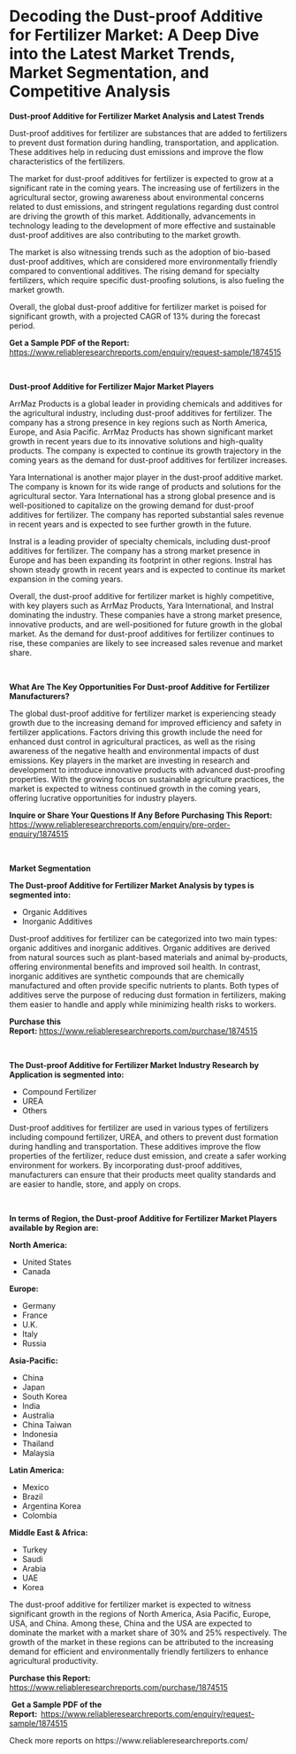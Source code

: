 <p><h1>Decoding the Dust-proof Additive for Fertilizer Market: A Deep Dive into the Latest Market Trends, Market Segmentation, and Competitive Analysis</h1></p><p><strong>Dust-proof Additive for Fertilizer Market Analysis and Latest Trends</strong></p>
<p><p>Dust-proof additives for fertilizer are substances that are added to fertilizers to prevent dust formation during handling, transportation, and application. These additives help in reducing dust emissions and improve the flow characteristics of the fertilizers.</p><p>The market for dust-proof additives for fertilizer is expected to grow at a significant rate in the coming years. The increasing use of fertilizers in the agricultural sector, growing awareness about environmental concerns related to dust emissions, and stringent regulations regarding dust control are driving the growth of this market. Additionally, advancements in technology leading to the development of more effective and sustainable dust-proof additives are also contributing to the market growth.</p><p>The market is also witnessing trends such as the adoption of bio-based dust-proof additives, which are considered more environmentally friendly compared to conventional additives. The rising demand for specialty fertilizers, which require specific dust-proofing solutions, is also fueling the market growth.</p><p>Overall, the global dust-proof additive for fertilizer market is poised for significant growth, with a projected CAGR of 13% during the forecast period.</p></p>
<p><strong>Get a Sample PDF of the Report:&nbsp;</strong> <a href="https://www.reliableresearchreports.com/enquiry/request-sample/1874515">https://www.reliableresearchreports.com/enquiry/request-sample/1874515</a></p>
<p>&nbsp;</p>
<p><strong>Dust-proof Additive for Fertilizer Major Market Players</strong></p>
<p><p>ArrMaz Products is a global leader in providing chemicals and additives for the agricultural industry, including dust-proof additives for fertilizer. The company has a strong presence in key regions such as North America, Europe, and Asia Pacific. ArrMaz Products has shown significant market growth in recent years due to its innovative solutions and high-quality products. The company is expected to continue its growth trajectory in the coming years as the demand for dust-proof additives for fertilizer increases.</p><p>Yara International is another major player in the dust-proof additive market. The company is known for its wide range of products and solutions for the agricultural sector. Yara International has a strong global presence and is well-positioned to capitalize on the growing demand for dust-proof additives for fertilizer. The company has reported substantial sales revenue in recent years and is expected to see further growth in the future.</p><p>Instral is a leading provider of specialty chemicals, including dust-proof additives for fertilizer. The company has a strong market presence in Europe and has been expanding its footprint in other regions. Instral has shown steady growth in recent years and is expected to continue its market expansion in the coming years.</p><p>Overall, the dust-proof additive for fertilizer market is highly competitive, with key players such as ArrMaz Products, Yara International, and Instral dominating the industry. These companies have a strong market presence, innovative products, and are well-positioned for future growth in the global market. As the demand for dust-proof additives for fertilizer continues to rise, these companies are likely to see increased sales revenue and market share.</p></p>
<p>&nbsp;</p>
<p><strong>What Are The Key Opportunities For Dust-proof Additive for Fertilizer Manufacturers?</strong></p>
<p><p>The global dust-proof additive for fertilizer market is experiencing steady growth due to the increasing demand for improved efficiency and safety in fertilizer applications. Factors driving this growth include the need for enhanced dust control in agricultural practices, as well as the rising awareness of the negative health and environmental impacts of dust emissions. Key players in the market are investing in research and development to introduce innovative products with advanced dust-proofing properties. With the growing focus on sustainable agriculture practices, the market is expected to witness continued growth in the coming years, offering lucrative opportunities for industry players.</p></p>
<p><strong>Inquire or Share Your Questions If Any Before Purchasing This Report:</strong> <a href="https://www.reliableresearchreports.com/enquiry/pre-order-enquiry/1874515">https://www.reliableresearchreports.com/enquiry/pre-order-enquiry/1874515</a></p>
<p>&nbsp;</p>
<p><strong>Market Segmentation</strong></p>
<p><strong>The Dust-proof Additive for Fertilizer Market Analysis by types is segmented into:</strong></p>
<p><ul><li>Organic Additives</li><li>Inorganic Additives</li></ul></p>
<p><p>Dust-proof additives for fertilizer can be categorized into two main types: organic additives and inorganic additives. Organic additives are derived from natural sources such as plant-based materials and animal by-products, offering environmental benefits and improved soil health. In contrast, inorganic additives are synthetic compounds that are chemically manufactured and often provide specific nutrients to plants. Both types of additives serve the purpose of reducing dust formation in fertilizers, making them easier to handle and apply while minimizing health risks to workers.</p></p>
<p><strong>Purchase this Report:&nbsp;</strong><a href="https://www.reliableresearchreports.com/purchase/1874515">https://www.reliableresearchreports.com/purchase/1874515</a></p>
<p>&nbsp;</p>
<p><strong>The Dust-proof Additive for Fertilizer Market Industry Research by Application is segmented into:</strong></p>
<p><ul><li>Compound Fertilizer</li><li>UREA</li><li>Others</li></ul></p>
<p><p>Dust-proof additives for fertilizer are used in various types of fertilizers including compound fertilizer, UREA, and others to prevent dust formation during handling and transportation. These additives improve the flow properties of the fertilizer, reduce dust emission, and create a safer working environment for workers. By incorporating dust-proof additives, manufacturers can ensure that their products meet quality standards and are easier to handle, store, and apply on crops.</p></p>
<p>&nbsp;</p>
<p><strong>In terms of Region, the Dust-proof Additive for Fertilizer Market Players available by Region are:</strong></p>
<p>
    <p> <strong> North America: </strong>
        <ul>
            <li>United States</li>
            <li>Canada</li>
        </ul>
        </p> 
    <p> <strong> Europe: </strong>
        <ul>
            <li>Germany</li>
            <li>France</li>
            <li>U.K.</li>
            <li>Italy</li>
            <li>Russia</li>
        </ul>
        </p> 
    <p> <strong> Asia-Pacific: </strong>
        <ul>
            <li>China</li>
            <li>Japan</li>
            <li>South Korea</li>
            <li>India</li>
            <li>Australia</li>
            <li>China Taiwan</li>
            <li>Indonesia</li>
            <li>Thailand</li>
            <li>Malaysia</li>
        </ul>
        </p> 
    <p> <strong> Latin America: </strong>
        <ul>
            <li>Mexico</li>
            <li>Brazil</li>
            <li>Argentina Korea</li>
            <li>Colombia</li>
        </ul>
        </p> 
    <p> <strong> Middle East & Africa: </strong>
        <ul>
            <li>Turkey</li>
            <li>Saudi</li>
            <li>Arabia</li>
            <li>UAE</li>
            <li>Korea</li>
        </ul>
    </p>
    </p>
<p><p>The dust-proof additive for fertilizer market is expected to witness significant growth in the regions of North America, Asia Pacific, Europe, USA, and China. Among these, China and the USA are expected to dominate the market with a market share of 30% and 25% respectively. The growth of the market in these regions can be attributed to the increasing demand for efficient and environmentally friendly fertilizers to enhance agricultural productivity.</p></p>
<p><strong>Purchase this Report: </strong><a href="https://www.reliableresearchreports.com/purchase/1874515">https://www.reliableresearchreports.com/purchase/1874515</a></p>
<p>&nbsp;<strong>Get a Sample PDF of the Report:&nbsp;&nbsp;</strong><a href="https://www.reliableresearchreports.com/enquiry/request-sample/1874515">https://www.reliableresearchreports.com/enquiry/request-sample/1874515</a></p>
<p><strong></strong></p>
<p>Check more reports on https://www.reliableresearchreports.com/</p>